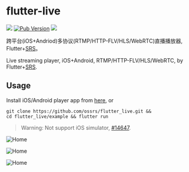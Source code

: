 # flutter-live

![](https://ossrs.net/gif/v1/sls.gif?site=github.com&path=/srs/flutter_live)
[![Pub Version](https://img.shields.io/pub/v/flutter_live)](https://pub.dev/packages/flutter_live)
[![](https://cloud.githubusercontent.com/assets/2777660/22814959/c51cbe72-ef92-11e6-81cc-32b657b285d5.png)](https://github.com/ossrs/srs/wiki/v1_CN_Contact#wechat)

跨平台(iOS+Andriod)多协议(RTMP/HTTP-FLV/HLS/WebRTC)直播播放器, Flutter+[SRS](https://github.com/ossrs/srs)。

Live streaming player, iOS+Android, RTMP/HTTP-FLV/HLS/WebRTC, by Flutter+[SRS](https://github.com/ossrs/srs).

## Usage

Install iOS/Android player app from [here](https://ossrs.net), or

```
git clone https://github.com/ossrs/flutter_live.git &&
cd flutter_live/example && flutter run
```

> Warning: Not support iOS simulator, [#14647](https://github.com/flutter/flutter/issues/14647).

![Home](https://ossrs.net/srs.release/images/01-home-02.jpg)

![Home](https://ossrs.net/srs.release/images/02-show-01.jpg)

![Home](https://ossrs.net/srs.release/images/03-realtime.jpg)

